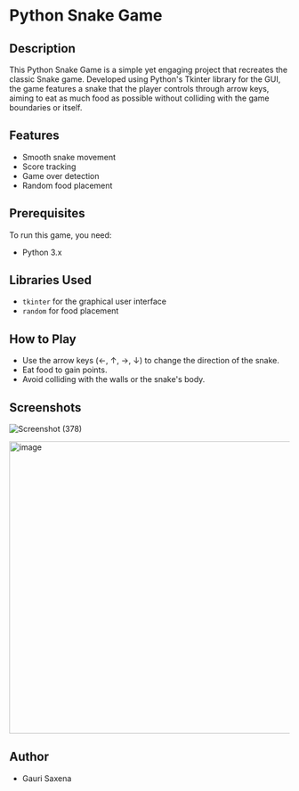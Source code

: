 # Python Snake Game

## Description
This Python Snake Game is a simple yet engaging project that recreates the classic Snake game. Developed using Python's Tkinter library for the GUI, the game features a snake that the player controls through arrow keys, aiming to eat as much food as possible without colliding with the game boundaries or itself.

## Features
- Smooth snake movement
- Score tracking
- Game over detection
- Random food placement

## Prerequisites
To run this game, you need:
- Python 3.x

## Libraries Used
- `tkinter` for the graphical user interface
- `random` for food placement

## How to Play
- Use the arrow keys (←, ↑, →, ↓) to change the direction of the snake.
- Eat food to gain points.
- Avoid colliding with the walls or the snake's body.

## Screenshots
![Screenshot (378)](https://github.com/gauri02saxena/Snake_Game/assets/101066452/2d5fe2b5-5da1-41a3-9759-1e3a666cadc6)

<img width="525" alt="image" src="https://github.com/gauri02saxena/Snake_Game/assets/101066452/94caeb33-4644-499d-9a14-be95d2cb06e5">

## Author
- Gauri Saxena



